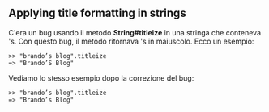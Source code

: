 ## Applying title formatting in strings

C'era un bug usando il metodo **String#titleize** in una stringa che conteneva 's. Con questo bug, il metodo ritornava 's in maiuscolo. Ecco un esempio:

	>> "brando’s blog".titleize
	=> "Brando’S Blog"

Vediamo lo stesso esempio dopo la correzione del bug:	

	>> "brando’s blog".titleize
	=> "Brando’s Blog"
